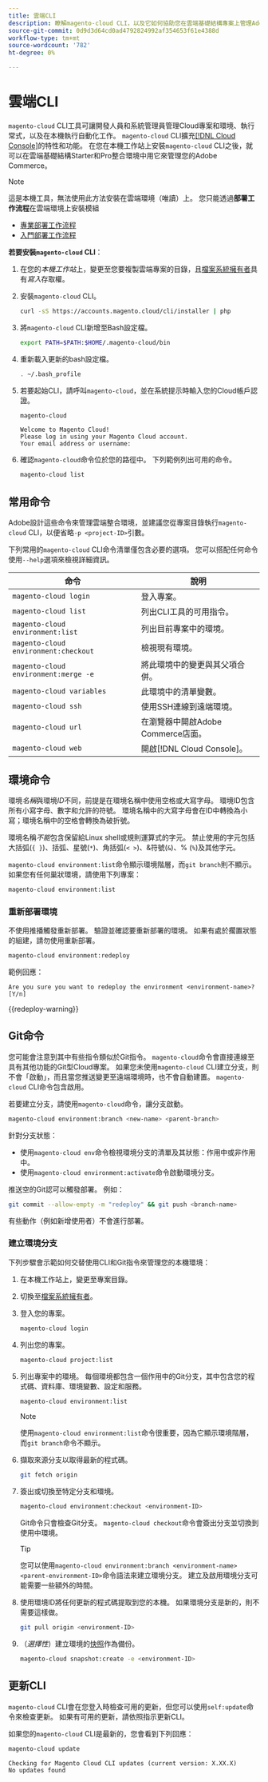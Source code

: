 ```yaml
---
title: 雲端CLI
description: 瞭解magento-cloud CLI，以及它如何協助您在雲端基礎結構專案上管理Adobe Commerce的本機開發環境。
source-git-commit: 0d9d3d64cd0ad4792824992af354653f61e4388d
workflow-type: tm+mt
source-wordcount: '782'
ht-degree: 0%

---
```



# 雲端CLI

`magento-cloud` CLI工具可讓開發人員和系統管理員管理Cloud專案和環境、執行常式，以及在本機執行自動化工作。 `magento-cloud` CLI擴充[[!DNL Cloud Console]](../../get-started/cloud-console.md)的特性和功能。 在您在本機工作站上安裝`magento-cloud` CLI之後，就可以在雲端基礎結構Starter和Pro整合環境中用它來管理您的Adobe Commerce。

>[!NOTE]
>
>這是本機工具，無法使用此方法安裝在雲端環境（唯讀）上。 您只能透過&#x200B;**部署工作流程**&#x200B;在雲端環境上安裝模組
>- [專業部署工作流程](https://experienceleague.adobe.com/zh-hant/docs/commerce-on-cloud/user-guide/architecture/pro-develop-deploy-workflow#deployment-workflow)
>- [入門部署工作流程](https://experienceleague.adobe.com/zh-hant/docs/commerce-on-cloud/user-guide/architecture/starter-develop-deploy-workflow)

**若要安裝`magento-cloud` CLI**：

1. 在您的&#x200B;_本機工作站_&#x200B;上，變更至您要複製雲端專案的目錄，且[檔案系統擁有者](https://experienceleague.adobe.com/docs/commerce-operations/installation-guide/prerequisites/file-system/configure-permissions.html?lang=zh-Hant)具有&#x200B;_寫入_&#x200B;存取權。

1. 安裝`magento-cloud` CLI。

   ```bash
   curl -sS https://accounts.magento.cloud/cli/installer | php
   ```

1. 將`magento-cloud` CLI新增至Bash設定檔。

   ```bash
   export PATH=$PATH:$HOME/.magento-cloud/bin
   ```

1. 重新載入更新的bash設定檔。

   ```bash
   . ~/.bash_profile
   ```

1. 若要起始CLI，請呼叫`magento-cloud`，並在系統提示時輸入您的Cloud帳戶認證。

   ```bash
   magento-cloud
   ```

   ```
   Welcome to Magento Cloud!
   Please log in using your Magento Cloud account.
   Your email address or username:
   ```

1. 確認`magento-cloud`命令位於您的路徑中。 下列範例列出可用的命令。

   ```bash
   magento-cloud list
   ```

## 常用命令

Adobe設計這些命令來管理雲端整合環境，並建議您從專案目錄執行`magento-cloud` CLI，以便省略`-p <project-ID>`引數。

下列常用的`magento-cloud` CLI命令清單僅包含必要的選項。 您可以搭配任何命令使用`--help`選項來檢視詳細資訊。

| 命令 | 說明 |
| ------------------------------------ | -------------------------------------------------- |
| `magento-cloud login` | 登入專案。 |
| `magento-cloud list` | 列出CLI工具的可用指令。 |
| `magento-cloud environment:list` | 列出目前專案中的環境。 |
| `magento-cloud environment:checkout` | 檢視現有環境。 |
| `magento-cloud environment:merge -e` | 將此環境中的變更與其父項合併。 |
| `magento-cloud variables` | 此環境中的清單變數。 |
| `magento-cloud ssh` | 使用SSH連線到遠端環境。 |
| `magento-cloud url` | 在瀏覽器中開啟Adobe Commerce店面。 |
| `magento-cloud web` | 開啟[!DNL Cloud Console]。 |

## 環境命令

環境&#x200B;_名稱_&#x200B;與環境&#x200B;_ID_&#x200B;不同，前提是在環境名稱中使用空格或大寫字母。 環境ID包含所有小寫字母、數字和允許的符號。 環境名稱中的大寫字母會在ID中轉換為小寫；環境名稱中的空格會轉換為破折號。

環境名稱&#x200B;_不能_&#x200B;包含保留給Linux shell或規則運算式的字元。 禁止使用的字元包括大括弧(`{ }`)、括弧、星號(`*`)、角括弧(`< >`)、&amp;符號(`&`)、% (`%`)及其他字元。

`magento-cloud environment:list`命令顯示環境階層，而`git branch`則不顯示。 如果您有任何巢狀環境，請使用下列專案：

```bash
magento-cloud environment:list
```

### 重新部署環境

不使用推播觸發重新部署。 驗證並確認要重新部署的環境。 如果有處於擱置狀態的組建，請勿使用重新部署。

```bash
magento-cloud environment:redeploy
```

範例回應：

```
Are you sure you want to redeploy the environment <environment-name>? [Y/n]
```

{{redeploy-warning}}

## Git命令

您可能會注意到其中有些指令類似於Git指令。 `magento-cloud`命令會直接連線至具有其他功能的Git型Cloud專案。 如果您未使用`magento-cloud` CLI建立分支，則不會「啟動」，而且當您推送變更至遠端環境時，也不會自動建置。 `magento-cloud` CLI命令包含啟用。

若要建立分支，請使用`magento-cloud`命令，讓分支啟動。

```bash
magento-cloud environment:branch <new-name> <parent-branch>
```

針對分支狀態：

- 使用`magento-cloud env`命令檢視環境分支的清單及其狀態：作用中或非作用中。
- 使用`magento-cloud environment:activate`命令啟動環境分支。

推送空的Git認可以觸發部署。 例如：

```bash
git commit --allow-empty -m "redeploy" && git push <branch-name>
```

有些動作（例如新增使用者）不會進行部署。

### 建立環境分支

下列步驟會示範如何交替使用CLI和Git指令來管理您的本機環境：

1. 在本機工作站上，變更至專案目錄。

1. 切換至[檔案系統擁有者](https://experienceleague.adobe.com/docs/commerce-operations/installation-guide/prerequisites/file-system/configure-permissions.html?lang=zh-Hant)。

1. 登入您的專案。

   ```bash
   magento-cloud login
   ```

1. 列出您的專案。

   ```bash
   magento-cloud project:list
   ```

1. 列出專案中的環境。 每個環境都包含一個作用中的Git分支，其中包含您的程式碼、資料庫、環境變數、設定和服務。

   ```bash
   magento-cloud environment:list
   ```

   >[!NOTE]
   >
   >使用`magento-cloud environment:list`命令很重要，因為它顯示環境階層，而`git branch`命令不顯示。

1. 擷取來源分支以取得最新的程式碼。

   ```bash
   git fetch origin
   ```

1. 簽出或切換至特定分支和環境。

   ```bash
   magento-cloud environment:checkout <environment-ID>
   ```

   Git命令只會檢查Git分支。 `magento-cloud checkout`命令會簽出分支並切換到使用中環境。

   >[!TIP]
   >
   >您可以使用`magento-cloud environment:branch <environment-name> <parent-environment-ID>`命令語法來建立環境分支。 建立及啟用環境分支可能需要一些額外的時間。

1. 使用環境ID將任何更新的程式碼提取到您的本機。 如果環境分支是新的，則不需要這樣做。

   ```bash
   git pull origin <environment-ID>
   ```

1. （_選擇性_）建立環境的[快照](../storage/snapshots.md)作為備份。

   ```bash
   magento-cloud snapshot:create -e <environment-ID>
   ```

## 更新CLI

`magento-cloud` CLI會在您登入時檢查可用的更新，但您可以使用`self:update`命令來檢查更新。 如果有可用的更新，請依照指示更新CLI。

如果您的`magento-cloud` CLI是最新的，您會看到下列回應：

```bash
magento-cloud update
```

```
Checking for Magento Cloud CLI updates (current version: X.XX.X)
No updates found
```
